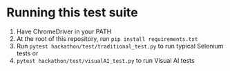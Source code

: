 # Running this test suite

1. Have ChromeDriver in your PATH
2. At the root of this repository, run `pip install requirements.txt`
3. Run `pytest hackathon/test/traditional_test.py` to run typical Selenium tests or
4. `pytest hackathon/test/visualAI_test.py` to run Visual AI tests
